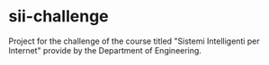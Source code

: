 # sii-challenge

Project for the challenge of the course titled "Sistemi Intelligenti per Internet" provide by the Department of Engineering.

